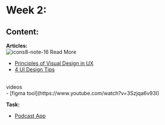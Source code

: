 # Week 2: 

## Content:

 **Articles:** <br>
 ![icons8-note-16](https://user-images.githubusercontent.com/108477138/204140045-9378623b-2bfb-46a9-b38b-3bf04c54c7a5.png) Read More
- [Principles of Visual Design in UX](https://www.nngroup.com/articles/principles-visual-design/)
- [4 UI Design Tips](https://www.interaction-design.org/literature/article/4-ui-design-tips-every-designer-needs-to-know)
<br>
videos
<br>
- [figma tool](https://www.youtube.com/watch?v=3Szjqa6v93I)

 **Task:**
 - [Podcast App](https://dribbble.com/shots/20402022-Podcast-App-iOS-Android-mobile-application)
